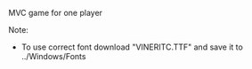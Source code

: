 MVC game for one player 

Note:
- To use correct font download "VINERITC.TTF" and save it to ../Windows/Fonts
